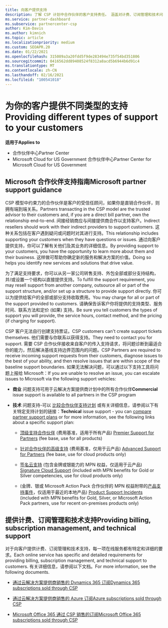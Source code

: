 ```yaml
---
title: 向客户提供支持
description: 了解 CSP 计划中合作伙伴的客户支持责任。 涵盖对计费、订阅管理和技术问题的支持。
ms.service: partner-dashboard
ms.subservice: partnercenter-csp
author: Kim-Davis
ms.author: kimnich
ms.topic: article
ms.localizationpriority: medium
ms.custom: SEOAPR.20
ms.date: 01/22/2021
ms.openlocfilehash: 315089a3a20fdd5f9de283494e735f54bd351806
ms.sourcegitcommit: 0416562dd89408524f8312a8acd5b6944b6d91c4
ms.translationtype: MT
ms.contentlocale: zh-CN
ms.lasthandoff: 02/16/2021
ms.locfileid: "100541018"
---
```

# <a name="providing-different-types-of-support-to-your-customers"></a><span data-ttu-id="73942-104">为你的客户提供不同类型的支持</span><span class="sxs-lookup"><span data-stu-id="73942-104">Providing different types of support to your customers</span></span>

<span data-ttu-id="73942-105">**适用于**</span><span class="sxs-lookup"><span data-stu-id="73942-105">**Applies to**</span></span>

-  <span data-ttu-id="73942-106">合作伙伴中心</span><span class="sxs-lookup"><span data-stu-id="73942-106">Partner Center</span></span>
-  <span data-ttu-id="73942-107">Microsoft Cloud for US Government 合作伙伴中心</span><span class="sxs-lookup"><span data-stu-id="73942-107">Partner Center for Microsoft Cloud for US Government</span></span>


## <a name="microsoft-partner-support-guidance"></a><span data-ttu-id="73942-108">Microsoft 合作伙伴支持指南</span><span class="sxs-lookup"><span data-stu-id="73942-108">Microsoft partner support guidance</span></span>

<span data-ttu-id="73942-109">CSP 模型中约束力的合作伙伴是客户的受信任顾问，如果你是直销合作伙伴，则拥有端到端关系。</span><span class="sxs-lookup"><span data-stu-id="73942-109">Partners transacting in the CSP model are the trusted advisor to their customers and, if you are a direct bill partner, own the relationship end-to-end.</span></span> <span data-ttu-id="73942-110">间接经销商应与间接提供商合作以支持客户。</span><span class="sxs-lookup"><span data-stu-id="73942-110">Indirect resellers should work with their indirect providers to support customers.</span></span> <span data-ttu-id="73942-111">这种关系包括在客户遇到疑问或问题时对其进行支持。</span><span class="sxs-lookup"><span data-stu-id="73942-111">This relationship includes supporting your customers when they have questions or issues.</span></span> <span data-ttu-id="73942-112">通过向客户提供支持，你可以了解有关他们及其业务的详细信息。</span><span class="sxs-lookup"><span data-stu-id="73942-112">By providing support to your customers, you have the opportunity to learn more about them and their business.</span></span> <span data-ttu-id="73942-113">这样做可帮助你确定新的服务和解决方案的价值。</span><span class="sxs-lookup"><span data-stu-id="73942-113">Doing so helps you identify new services and solutions that drive value.</span></span>

<span data-ttu-id="73942-114">为了满足支持要求，你可以从另一家公司转售支持、外包全部或部分支持结构，并/或设置一个结构以直接提供支持。</span><span class="sxs-lookup"><span data-stu-id="73942-114">To fulfill the support requirement, you may resell support from another company, outsource all or part of the support structure, and/or set up a structure to provide support directly.</span></span> <span data-ttu-id="73942-115">你可以为提供给客户的全部或部分支持收取费用。</span><span class="sxs-lookup"><span data-stu-id="73942-115">You may charge for all or part of the support provided to customers.</span></span> <span data-ttu-id="73942-116">请确保告诉客户你将提供的支持类型、服务时间、联系方法和定价 (如果) 支持。</span><span class="sxs-lookup"><span data-stu-id="73942-116">Be sure you tell customers the types of support you will provide, the service hours, contact method, and the pricing (if charging for support).</span></span>

<span data-ttu-id="73942-117">CSP 客户无法自行创建支持票证。</span><span class="sxs-lookup"><span data-stu-id="73942-117">CSP customers can't create support tickets themselves.</span></span> <span data-ttu-id="73942-118">他们需要与你联系以获得支持。</span><span class="sxs-lookup"><span data-stu-id="73942-118">They need to contact you for support.</span></span> <span data-ttu-id="73942-119">需要 CSP 合作伙伴接收来自客户的传入支持请求，将问题诊断到最适合你的能力，然后解决基线支持边界范围内的问题。</span><span class="sxs-lookup"><span data-stu-id="73942-119">CSP Partners are required to receive incoming support requests from their customers, diagnose issues to the best of your ability, and then resolve issues that are within scope of the baseline support boundaries.</span></span> <span data-ttu-id="73942-120">如果无法解决问题，可以通过以下支持工具将问题上报给 Microsoft：</span><span class="sxs-lookup"><span data-stu-id="73942-120">If you are unable to resolve an issue, you can escalate issues to Microsoft via the following support vehicles:</span></span>

- <span data-ttu-id="73942-121">**商业** 问题支持可用于云解决方案提供商计划中的所有合作伙伴</span><span class="sxs-lookup"><span data-stu-id="73942-121">**Commercial** issue support is available to all partners in the CSP program</span></span>

- <span data-ttu-id="73942-122">**技术** 问题支持-可以 [比较合作伙伴支持计划](https://partner.microsoft.com/support/partnersupport) 或有关详细信息，请参阅以下有关特定支持计划的链接：</span><span class="sxs-lookup"><span data-stu-id="73942-122">**Technical** issue support - you can [compare partner support plans](https://partner.microsoft.com/support/partnersupport) or for more information, see the following links  about a specific support plan:</span></span>

  - <span data-ttu-id="73942-123">[顶级支持合作伙伴](https://partner.microsoft.com/support/microsoft-services-premier-support) (费用基准，适用于所有产品) </span><span class="sxs-lookup"><span data-stu-id="73942-123">[Premier Support for Partners](https://partner.microsoft.com/support/microsoft-services-premier-support) (fee base, use for all products)</span></span>

  - <span data-ttu-id="73942-124">[针对合作伙伴的高级支持](https://partner.microsoft.com/support/advanced-cloud-support) (费用基准，仅用于云产品) </span><span class="sxs-lookup"><span data-stu-id="73942-124">[Advanced Support for Partners](https://partner.microsoft.com/support/advanced-cloud-support) (fee base, use for cloud products only)</span></span>

  - <span data-ttu-id="73942-125">[签名云支持](manage-your-partner-network-benefits.md) (包含金牌或银能力的 MPN 权益，仅适用于云产品) </span><span class="sxs-lookup"><span data-stu-id="73942-125">[Signature Cloud Support](manage-your-partner-network-benefits.md) (included with MPN benefits for Gold or Silver competencies, use for cloud products only)</span></span>

  - <span data-ttu-id="73942-126"> (金牌、银或 Microsoft Action Pack 合作伙伴的 MPN 权益附带的[产品支持事件](manage-your-partner-network-benefits.md)，仅适用于最近的本地产品) </span><span class="sxs-lookup"><span data-stu-id="73942-126">[Product Support Incidents](manage-your-partner-network-benefits.md) (included with MPN benefits for Gold, Silver, or Microsoft Action Pack partners, use for recent on-premises products only)</span></span>

## <a name="providing-billing-subscription-management-and-technical-support"></a><span data-ttu-id="73942-127">提供计费、订阅管理和技术支持</span><span class="sxs-lookup"><span data-stu-id="73942-127">Providing billing, subscription management, and technical support</span></span> 

<span data-ttu-id="73942-128">对于向客户提供计费、订阅管理和技术支持，每一项在线服务都有特定和详细的要求。</span><span class="sxs-lookup"><span data-stu-id="73942-128">Each online service has specific and detailed requirements for providing billing, subscription management, and technical support to customers.</span></span> <span data-ttu-id="73942-129">有关详细信息，请参阅以下文档。</span><span class="sxs-lookup"><span data-stu-id="73942-129">For more information, see the following documents.</span></span>

- [<span data-ttu-id="73942-130">通过云解决方案提供商销售的 Dynamics 365 订阅</span><span class="sxs-lookup"><span data-stu-id="73942-130">Dynamics 365 subscriptions sold through CSP</span></span>](https://www.microsoftpartnercommunity.com/t5/CSP/Microsoft-Partner-Support-Guidance/m-p/5262#M30)

- [<span data-ttu-id="73942-131">通过云解决方案提供商销售的 Azure 订阅</span><span class="sxs-lookup"><span data-stu-id="73942-131">Azure subscriptions sold through CSP</span></span>](https://www.microsoftpartnercommunity.com/t5/CSP/Microsoft-Partner-Support-Guidance/m-p/5263#M31)

- [<span data-ttu-id="73942-132">Microsoft Office 365 通过 CSP 销售的订阅</span><span class="sxs-lookup"><span data-stu-id="73942-132">Microsoft Office 365 subscriptions sold through CSP</span></span>](https://www.microsoftpartnercommunity.com/t5/CSP/Microsoft-Partner-Support-Guidance/m-p/5264#M32)
